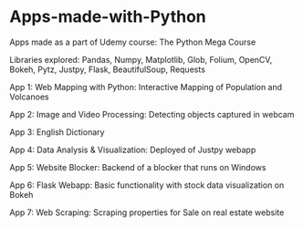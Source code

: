 # Apps-made-with-Python
Apps made as a part of Udemy course: The Python Mega Course

Libraries explored: Pandas, Numpy, Matplotlib, Glob, Folium, OpenCV, Bokeh, Pytz, Justpy, Flask, BeautifulSoup, Requests



App 1: Web Mapping with Python: Interactive Mapping of Population and Volcanoes

App 2: Image and Video Processing: Detecting objects captured in webcam

App 3: English Dictionary

App 4: Data Analysis & Visualization: Deployed of Justpy webapp

App 5: Website Blocker: Backend of a blocker that runs on Windows

App 6: Flask Webapp: Basic functionality with stock data visualization on Bokeh

App 7: Web Scraping: Scraping properties for Sale on real estate website  
